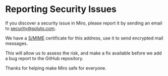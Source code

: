 # Reporting Security Issues

If you discover a security issue in Miro, please report it by sending an email to security@soluto.com.

We have a [S/MIME](security/smime.p7m) certificate for this address, use it to send encrypted mail messages.

This will allow us to assess the risk, and make a fix available before we add a bug report to the GitHub repository.

Thanks for helping make Miro safe for everyone.
